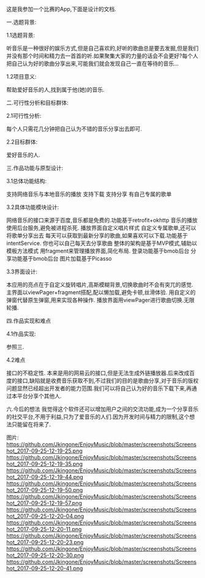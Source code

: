 这是我参加一个比赛的App,下面是设计的文档.

一.选题背景:

1.1选题背景:

听音乐是一种很好的娱乐方式,但是自己喜欢的,好听的歌曲总是要去发掘,但是我们并没有那个时间和精力去一首首的听.如果聚集大家的力量的话会不会更好?每个人把自己认为好的歌曲分享出来,可能我们就会发现自己一直在等待的音乐...

1.2项目意义:

帮助爱好音乐的人,找到属于他(她)的音乐.

二.可行性分析和目标群体:

2.1可行性分析:

每个人只需花几分钟把自己认为不错的音乐分享出去即可.

2.2目标群体:

爱好音乐的人.

三.作品功能与原型设计:

3.1总体功能结构:

支持网络音乐与本地音乐的播放
支持下载
支持分享
有自己专属的歌单

3.2具体功能模块设计:

网络音乐的接口来源于百度,音乐都是免费的.功能基于retrofit+okhttp
音乐的播放使用后台服务,避免被进程杀死.
播放界面自定义唱片样式
自定义专属歌单,还可以将歌单分享出去
每天可以获取到最新分享的歌曲,如果喜欢可以下载.功能基于intentService.
你也可以自己每天去分享歌曲
整体的架构是基于MVP模式,辅助以模板方法模式
用fragment来管理播放界面,简化布局.
登录功能基于bmob后台
分享功能基于bmob后台
图片加载基于Picasso

3.3界面设计:

本应用的亮点在于自定义旋转唱片,高斯模糊背景,切换歌曲时不会有突兀的感觉.
主界面以viewPager+fragment搭配,配以懒加载,避免卡顿,丝滑体验.
用自定义的弹窗代替原生弹窗,用来实现各种操作.
播放界面用viewPager进行歌曲切换.无限轮播.

四.作品实现和难点

4.1作品实现:

参照三.

4.2难点

接口的不稳定性.
本来是用的网易云的接口,但是无法生成外链播放器.后来改成百度的接口,缺陷就是收费音乐获取不到,不过我们的目的是歌曲分享,对于音乐的版权问题显然已经超出开发者的能力范围.我们可以将自己认为好的音乐下载下来,再通过本平台分享个其他人.

六.今后的想法
我觉得这个软件还可以增加用户之间的交流功能,成为一个分享音乐的社交平台,不用于利益,只为了爱音乐的人们.因为开发时间与精力的限制,这个想法只能留在将来了.

图片:
https://github.com/Jkingone/EnjoyMusic/blob/master/screenshots/Screenshot_2017-09-25-12-19-25.png
https://github.com/Jkingone/EnjoyMusic/blob/master/screenshots/Screenshot_2017-09-25-12-19-35.png
https://github.com/Jkingone/EnjoyMusic/blob/master/screenshots/Screenshot_2017-09-25-12-19-44.png
https://github.com/Jkingone/EnjoyMusic/blob/master/screenshots/Screenshot_2017-09-25-12-19-50.png
https://github.com/Jkingone/EnjoyMusic/blob/master/screenshots/Screenshot_2017-09-25-12-19-57.png
https://github.com/Jkingone/EnjoyMusic/blob/master/screenshots/Screenshot_2017-09-25-12-20-04.png
https://github.com/Jkingone/EnjoyMusic/blob/master/screenshots/Screenshot_2017-09-25-12-20-11.png
https://github.com/Jkingone/EnjoyMusic/blob/master/screenshots/Screenshot_2017-09-25-12-20-23.png
https://github.com/Jkingone/EnjoyMusic/blob/master/screenshots/Screenshot_2017-09-25-12-20-30.png
https://github.com/Jkingone/EnjoyMusic/blob/master/screenshots/Screenshot_2017-09-25-12-20-41.png
